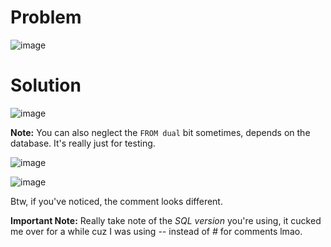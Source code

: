 # Problem

![image](https://github.com/user-attachments/assets/6ed67f84-fdeb-4521-b2b9-fe40df8f727d)

# Solution

![image](https://github.com/user-attachments/assets/ee7c87bf-7613-4434-9b15-ba645d1190b3)

**Note:** You can also neglect the ```FROM dual``` bit sometimes, depends on the database. It's really just for testing.

![image](https://github.com/user-attachments/assets/ca3d79a0-6bef-4fcb-8393-152b99a18e30)

![image](https://github.com/user-attachments/assets/36cf68a8-bf1f-495d-8e16-795b48ec0d6d)

Btw, if you've noticed, the comment looks different.

**Important Note:** Really take note of the _SQL version_ you're using, it cucked me over for a while cuz I was using _--_ instead of _#_ for comments lmao.
